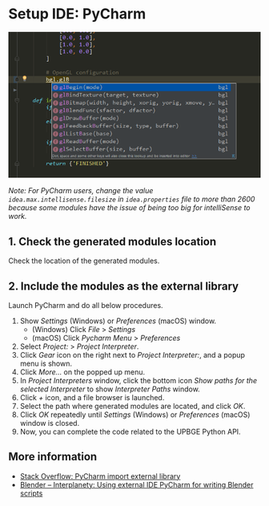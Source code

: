 # Setup IDE: PyCharm

![Code Completion (PyCharm)](images/code_completion_pycharm.png)

*Note: For PyCharm users, change the value `idea.max.intellisense.filesize` in
`idea.properties` file to more than 2600 because some modules have the issue of
being too big for intelliSense to work.*

## 1. Check the generated modules location

Check the location of the generated modules.  

## 2. Include the modules as the external library

Launch PyCharm and do all below procedures.

<!-- markdownlint-disable MD007 MD029 MD032 MD033 -->

1. Show *Settings* (Windows) or *Preferences* (macOS) window.
   * (Windows) Click *File* > *Settings*
   * (macOS) Click *Pycharm Menu* > *Preferences*
2. Select *Project: <Your Project>* > *Project Interpreter*.
3. Click *Gear* icon on the right next to *Project Interpreter:*, and a popup
   menu is shown.
4. Click *More...* on the popped up menu.
5. In *Project Interpreters* window, click the bottom icon
   *Show paths for the selected Interpreter* to show *Interpreter Paths* window.
6. Click *+* icon, and a file browser is launched.
7. Select the path where generated modules are located, and click *OK*.
8. Click *OK* repeatedly until *Settings* (Windows) or *Preferences* (macOS)
   window is closed.
9. Now, you can complete the code related to the UPBGE Python API.

<!-- markdownlint-enable MD007 MD029 MD032 MD033 -->

## More information

* [Stack Overflow: PyCharm import external library](https://stackoverflow.com/questions/24197970/pycharm-import-external-library)
* [Blender – Interplanety: Using external IDE PyCharm for writing Blender scripts](https://b3d.interplanety.org/en/using-external-ide-pycharm-for-writing-blender-scripts/)
